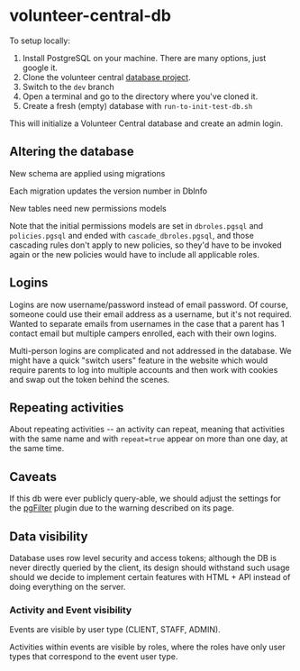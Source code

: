 # volunteer-central-db

To setup locally:

1. Install PostgreSQL on your machine. There are many options, just google it.
1. Clone the volunteer central [database project](https://github.com/rcgla/volunteer-central-db). 
1. Switch to the `dev` branch
1. Open a terminal and go to the directory where you've cloned it.
1. Create a fresh (empty) database with `run-to-init-test-db.sh` 

This will initialize a Volunteer Central database and create an admin login.

## Altering the database

New schema are applied using migrations

Each migration updates the version number in DbInfo

New tables need new permissions models

Note that the initial permissions models are set in `dbroles.pgsql` and `policies.pgsql` and ended with `cascade_dbroles.pgsql`, and those cascading rules don't apply to new policies, so they'd have to be invoked again or the new policies would have to include all applicable roles.

## Logins

Logins are now username/password instead of email password. Of course, someone could use their email address as a username, but it's not required. Wanted to separate emails from usernames in the case that a parent has 1 contact email but multiple campers enrolled, each with their own logins.

Multi-person logins are complicated and not addressed in the database. We might have a quick "switch users" feature in the website which would require parents to log into multiple accounts and then work with cookies and swap out the token behind the scenes.

## Repeating activities

About repeating activities -- an activity can repeat, meaning that activities with the same name and with `repeat=true` appear on more than one day, at the same time.


## Caveats

If this db were ever publicly query-able, we should adjust the settings for the [pgFilter](https://github.com/graphile-contrib/postgraphile-plugin-connection-filter) plugin due to the warning described on its page.

## Data visibility

Database uses row level security and access tokens; although the DB is never directly queried by the client, its design should withstand such usage should we decide to implement certain features with HTML + API instead of doing everything on the server.

### Activity and Event visibility

Events are visible by user type (CLIENT, STAFF, ADMIN).

Activities within events are visible by roles, where the roles have only user types that correspond to the event user type.